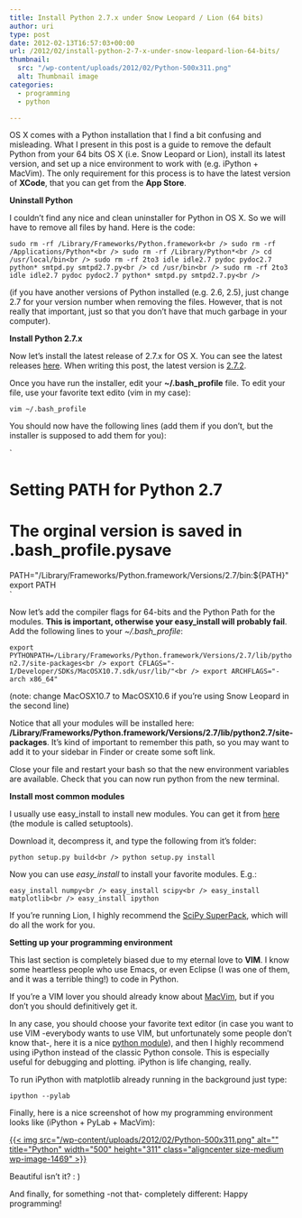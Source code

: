 ```yaml
---
title: Install Python 2.7.x under Snow Leopard / Lion (64 bits)
author: uri
type: post
date: 2012-02-13T16:57:03+00:00
url: /2012/02/install-python-2-7-x-under-snow-leopard-lion-64-bits/
thumbnail:
  src: "/wp-content/uploads/2012/02/Python-500x311.png"
  alt: Thumbnail image
categories:
  - programming
  - python

---
```

OS X comes with a Python installation that I find a bit confusing and misleading. What I present in this post is a guide to remove the default Python from your 64 bits OS X (i.e. Snow Leopard or Lion), install its latest version, and set up a nice environment to work with (e.g. iPython + MacVim). The only requirement for this process is to have the latest version of **XCode**, that you can get from the **App Store**.

**Uninstall Python**

I couldn&#8217;t find any nice and clean uninstaller for Python in OS X. So we will have to remove all files by hand. Here is the code:

`sudo rm -rf /Library/Frameworks/Python.framework<br />
sudo rm -rf /Applications/Python*<br />
sudo rm -rf /Library/Python*<br />
cd /usr/local/bin<br />
sudo rm -rf 2to3 idle idle2.7 pydoc pydoc2.7 python* smtpd.py smtpd2.7.py<br />
cd /usr/bin<br />
sudo rm -rf 2to3 idle idle2.7 pydoc pydoc2.7 python* smtpd.py smtpd2.7.py<br />
` 

(if you have another versions of Python installed (e.g. 2.6, 2.5), just change 2.7 for your version number when removing the files. However, that is not really that important, just so that you don&#8217;t have that much garbage in your computer).

**Install Python 2.7.x**

Now let&#8217;s install the latest release of 2.7.x for OS X. You can see the latest releases [here][1]. When writing this post, the latest version is [2.7.2][2].

Once you have run the installer, edit your **~/.bash_profile** file. To edit your file, use your favorite text edito (vim in my case):

`vim ~/.bash_profile`

You should now have the following lines (add them if you don&#8217;t, but the installer is supposed to add them for you):

`<br />
# Setting PATH for Python 2.7<br />
# The orginal version is saved in .bash_profile.pysave<br />
PATH="/Library/Frameworks/Python.framework/Versions/2.7/bin:${PATH}"<br />
export PATH<br />
` 

Now let&#8217;s add the compiler flags for 64-bits and the Python Path for the modules. **This is important, otherwise your easy_install will probably fail**. Add the following lines to your _~/.bash_profile_:

`export PYTHONPATH=/Library/Frameworks/Python.framework/Versions/2.7/lib/python2.7/site-packages<br />
export CFLAGS="-I/Developer/SDKs/MacOSX10.7.sdk/usr/lib/"<br />
export ARCHFLAGS="-arch x86_64"`

(note: change MacOSX10.7 to MacOSX10.6 if you&#8217;re using Snow Leopard in the second line)

Notice that all your modules will be installed here:  
**/Library/Frameworks/Python.framework/Versions/2.7/lib/python2.7/site-packages**. It&#8217;s kind of important to remember this path, so you may want to add it to your sidebar in Finder or create some soft link.

Close your file and restart your bash so that the new environment variables are available. Check that you can now run python from the new terminal.

**Install most common modules**

I usually use easy_install to install new modules. You can get it from [here][3] (the module is called setuptools).

Download it, decompress it, and type the following from it&#8217;s folder:

`python setup.py build<br />
python setup.py install`

Now you can use _easy_install_ to install your favorite modules. E.g.:

`easy_install numpy<br />
easy_install scipy<br />
easy_install matplotlib<br />
easy_install ipython`

If you&#8217;re running Lion, I highly recommend the [SciPy SuperPack][4], which will do all the work for you.

**Setting up your programming environment**

This last section is completely biased due to my eternal love to **VIM**. I know some heartless people who use Emacs, or even Eclipse (I was one of them, and it was a terrible thing!) to code in Python.

If you&#8217;re a VIM lover you should already know about [MacVim][5], but if you don&#8217;t you should definitively get it.

In any case, you should choose your favorite text editor (in case you want to use VIM -everybody wants to use VIM, but unfortunately some people don&#8217;t know that-, here it is a nice [python module][6]), and then I highly recommend using iPython instead of the classic Python console. This is especially useful for debugging and plotting. iPython is life changing, really.

To run iPython with matplotlib already running in the background just type:

`ipython --pylab`

Finally, here is a nice screenshot of how my programming environment looks like (iPython + PyLab + MacVim):

[{{< img src="/wp-content/uploads/2012/02/Python-500x311.png" alt="" title="Python" width="500" height="311" class="aligncenter size-medium wp-image-1469" >}}][7]

Beautiful isn&#8217;t it? : )

And finally, for something -not that- completely different: Happy programming!

 [1]: https://python.org/download/releases/
 [2]: https://python.org/ftp/python/2.7.2/python-2.7.2-macosx10.6.dmg
 [3]: https://pypi.python.org/pypi/setuptools
 [4]: https://fonnesbeck.github.com/ScipySuperpack/
 [5]: https://code.google.com/p/macvim/
 [6]: https://www.vim.org/scripts/script.php?script_id=790
 [7]: /wp-content/uploads/2012/02/Python.png